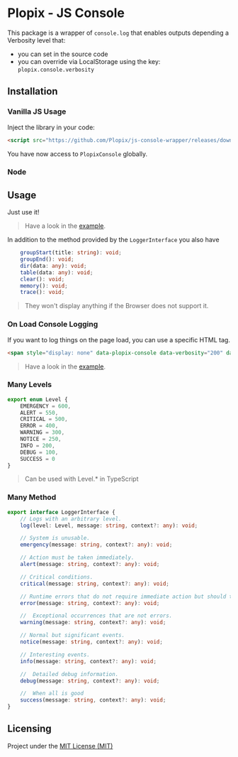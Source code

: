 # Plopix - JS Console

This package is a wrapper of `console.log` that enables outputs depending a Verbosity level that:
- you can set in the source code
- you can override via LocalStorage using the key: `plopix.console.verbosity`


## Installation

### Vanilla JS Usage

Inject the library in your code:

```html
<script src="https://github.com/Plopix/js-console-wrapper/releases/download/v0.0.200983/plopix-js-console.min.js"></script>
```

You have now access to `PlopixConsole` globally.


### Node



## Usage

Just use it!

> Have a look in the [example](tests/web/tests.js).


In addition to the method provided by the `LoggerInterface` you also have

```typescript      
    groupStart(title: string): void;
    groupEnd(): void;
    dir(data: any): void;
    table(data: any): void;
    clear(): void;
    memory(): void;
    trace(): void;
```

> They won't display anything if the Browser does not support it.

### On Load Console Logging

If you want to log things on the page load, you can use a specific HTML tag.

```html
<span style="display: none" data-plopix-console data-verbosity="200" data-context="[1,2,3,4]">Oh yeah %d %d</span>
``` 

> Have a look in the [example](tests/web/tests.html).


### Many Levels

```typescript
export enum Level {
    EMERGENCY = 600,
    ALERT = 550,
    CRITICAL = 500,
    ERROR = 400,
    WARNING = 300,
    NOTICE = 250,
    INFO = 200,
    DEBUG = 100,
    SUCCESS = 0
}
```

> Can be used with Level.* in TypeScript

###  Many Method

```typescript
export interface LoggerInterface {
    // Logs with an arbitrary level.
    log(level: Level, message: string, context?: any): void;

    // System is unusable.
    emergency(message: string, context?: any): void;

    // Action must be taken immediately.
    alert(message: string, context?: any): void;

    // Critical conditions.
    critical(message: string, context?: any): void;

    // Runtime errors that do not require immediate action but should typically be logged and monitored.
    error(message: string, context?: any): void;

    //  Exceptional occurrences that are not errors.
    warning(message: string, context?: any): void;

    // Normal but significant events.
    notice(message: string, context?: any): void;

    // Interesting events.
    info(message: string, context?: any): void;

    //  Detailed debug information.
    debug(message: string, context?: any): void;

    //  When all is good
    success(message: string, context?: any): void;
}
```


## Licensing

Project under the [MIT License (MIT)](LICENSE)

